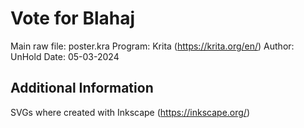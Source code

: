 # Vote for Blahaj

Main raw file: poster.kra
Program: Krita (https://krita.org/en/)
Author: UnHold
Date: 05-03-2024

## Additional Information

SVGs where created with Inkscape (https://inkscape.org/)
